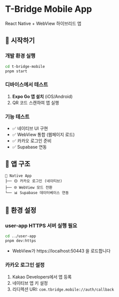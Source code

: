 # T-Bridge Mobile App

React Native + WebView 하이브리드 앱

## 🚀 시작하기

### 개발 환경 실행
```bash
cd t-bridge-mobile
pnpm start
```

### 디바이스에서 테스트
1. **Expo Go 앱 설치** (iOS/Android)
2. QR 코드 스캔하여 앱 실행

### 기능 테스트
- ✅ 네이티브 UI 구현
- ✅ WebView 통합 (웹페이지 로드)
- ✅ 카카오 로그인 준비
- ✅ Supabase 연동

## 📱 앱 구조

```
📱 Native App
├── 🟡 카카오 로그인 (네이티브)
├── 🌐 WebView 모드 전환
└── 📊 Supabase 데이터베이스 연동
```

## 🔧 환경 설정

### user-app HTTPS 서버 실행 필요
```bash
cd ../user-app
pnpm dev:https
```
- WebView가 https://localhost:50443 을 로드합니다

### 카카오 로그인 설정
1. Kakao Developers에서 앱 등록
2. 네이티브 앱 키 설정
3. 리디렉션 URI: `com.tbridge.mobile://auth/callback`